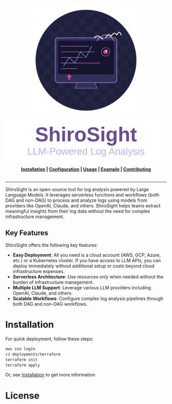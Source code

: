 <div align="center">
  <img src="./static/shirosight-icon.svg", alt="shirosight-logo", width=350>
  <img src="./static/shirosight-logo.svg" alt="shirosight" width="550"">
</div>
<div align="center">
<b>
<a href="docs/installation.md">Installation</a> | <a href="docs/configuration.md">Configuration</a> | <a href="docs/usage.md">Usage</a> | <a href="docs/examples.md">Example</a> | <a href="docs/contributing.md">Contributing</a>
</b>
</div>
<br>
<hr>

ShiroSight is an open-source tool for log analysis powered by Large Language Models. It leverages serverless functions and workflows (both DAG and non-DAG) to process and analyze logs using models from providers like OpenAI, Claude, and others. ShiroSight helps teams extract meaningful insights from their log data without the need for complex infrastructure management.

## Key Features

ShiroSight offers the following key features:

- **Easy Deployment**: All you need is a cloud account (AWS, GCP, Azure, etc.) or a Kubernetes cluster. If you have access to LLM APIs, you can deploy immediately without additional setup or costs beyond cloud infrastructure expenses.
- **Serverless Architecture**: Use resources only when needed without the burden of infrastructure management.
- **Multiple LLM Support**: Leverage various LLM providers including OpenAI, Claude, and others.
- **Scalable Workflows**: Configure complex log analysis pipelines through both DAG and non-DAG workflows.

# Installation

For quick deployment, follow these steps:

```bash
aws sso login
cd deployments/terraform
terraform init
terraform apply 
```

Or, see [Installation](./docs/installation.md) to get more information

# License

